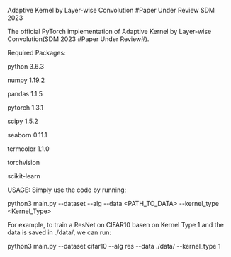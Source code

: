Adaptive Kernel by Layer-wise Convolution
#Paper Under Review SDM 2023

The official PyTorch implementation of Adaptive Kernel by Layer-wise Convolution(SDM 2023 #Paper Under Review#).

Required Packages:

python 3.6.3

numpy 1.19.2

pandas 1.1.5

pytorch 1.3.1

scipy 1.5.2

seaborn 0.11.1

termcolor 1.1.0

torchvision

scikit-learn

USAGE: Simply use the code by running:

python3 main.py --dataset <DATASET> --alg <MODEL> --data <PATH_TO_DATA> --kernel_type <Kernel_Type>

For example, to train a ResNet on CIFAR10 basen on Kernel Type 1 and the data is saved in ./data/, we can run:

python3 main.py --dataset cifar10 --alg res --data ./data/ --kernel_type 1
